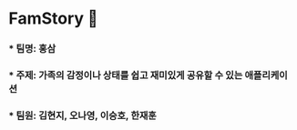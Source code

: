 # FamStory :house_with_garden:   

### * 팀명: 홍삼   
### * 주제: 가족의 감정이나 상태를 쉽고 재미있게 공유할 수 있는 애플리케이션
### * 팀원: 김현지, 오나영, 이승호, 한재훈
